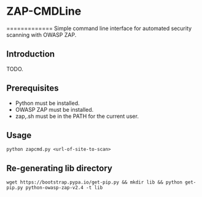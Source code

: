# ZAP-CMDLine
=============
Simple command line interface for automated security scanning with OWASP ZAP.

Introduction
-------------
TODO.

Prerequisites
-------------
- Python must be installed.
- OWASP ZAP must be installed.
- zap,.sh must be in the PATH for the current user.

Usage
-----
```
python zapcmd.py <url-of-site-to-scan> 
```

Re-generating lib directory
---------------------------
```
wget https://bootstrap.pypa.io/get-pip.py && mkdir lib && python get-pip.py python-owasp-zap-v2.4 -t lib
```
